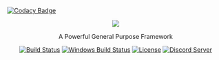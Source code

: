 
[![Codacy Badge](https://api.codacy.com/project/badge/Grade/cf1fc3e064e644dbb862c95f6afaf3ad)](https://app.codacy.com/app/aurorafossorg/framework?utm_source=github.com&utm_medium=referral&utm_content=aurorafossorg/framework&utm_campaign=Badge_Grade_Settings)

<p align="center"><img src="https://avatars1.githubusercontent.com/u/39140288?s=250&v=4"></p>

<p align="center">A Powerful General Purpose Framework</p>

<p align="center">
	<a href="https://travis-ci.org/aurorafossorg/framework"><img src="https://travis-ci.org/aurorafossorg/framework.svg" alt="Build Status"></a>
	<a href="https://ci.appveyor.com/project/aurorafoss/framework"><img src="https://ci.appveyor.com/api/projects/status/n138i29hcvx8k0iw?svg=true" alt="Windows Build Status"></a>
	<a href="https://www.gnu.org/licenses/lgpl-3.0.html"><img src="https://img.shields.io/badge/license-LGPLv3-lightgrey.svg" alt="License"></a>
	<a href="https://discord.gg/4YuxJj"><img src="https://discordapp.com/api/guilds/350229534832066572/embed.png" alt="Discord Server"></a>
</p>